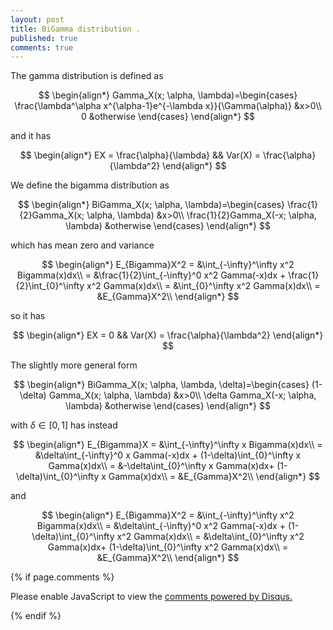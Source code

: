 ```yaml
---
layout: post
title: BiGamma distribution .
published: true
comments: true
---
```


The gamma distribution is defined as 


$$
\begin{align*}
    Gamma_X(x; \alpha, \lambda)=\begin{cases}
               \frac{\lambda^\alpha x^{\alpha-1}e^{-\lambda x}}{\Gamma(\alpha)} &x>0\\
               0 &otherwise
            \end{cases}
\end{align*}
$$

and it has 

$$
\begin{align*}
    EX = \frac{\alpha}{\lambda} && Var(X) = \frac{\alpha}{\lambda^2}
\end{align*}
$$

We define the bigamma distribution as 



$$
\begin{align*}
    BiGamma_X(x; \alpha, \lambda)=\begin{cases}
               \frac{1}{2}Gamma_X(x; \alpha, \lambda) &x>0\\
               \frac{1}{2}Gamma_X(-x; \alpha, \lambda) &otherwise
            \end{cases}
\end{align*}
$$

which has mean zero and variance

$$
\begin{align*}
    E_{Bigamma}X^2 = &\int_{-\infty}^\infty x^2 Bigamma(x)dx\\
     = &\frac{1}{2}\int_{-\infty}^0 x^2 Gamma(-x)dx + \frac{1}{2}\int_{0}^\infty x^2 Gamma(x)dx\\
     = &\int_{0}^\infty x^2 Gamma(x)dx\\
     = &E_{Gamma}X^2\\
\end{align*}
$$

so it has

$$
\begin{align*}
    EX = 0 && Var(X) = \frac{\alpha}{\lambda^2}
\end{align*}
$$

The slightly more general form

$$
\begin{align*}
    BiGamma_X(x; \alpha, \lambda, \delta)=\begin{cases}
               (1-\delta) Gamma_X(x; \alpha, \lambda) &x>0\\
               \delta Gamma_X(-x; \alpha, \lambda) &otherwise
            \end{cases}
\end{align*}
$$

with $\delta \in [0, 1]$ has instead

$$
\begin{align*}
    E_{Bigamma}X = &\int_{-\infty}^\infty x Bigamma(x)dx\\
     = &\delta\int_{-\infty}^0 x Gamma(-x)dx + (1-\delta)\int_{0}^\infty x Gamma(x)dx\\
     = &-\delta\int_{0}^\infty x Gamma(x)dx+ (1-\delta)\int_{0}^\infty x Gamma(x)dx\\
     = &E_{Gamma}X^2\\
\end{align*}
$$

and

$$
\begin{align*}
    E_{Bigamma}X^2 = &\int_{-\infty}^\infty x^2 Bigamma(x)dx\\
     = &\delta\int_{-\infty}^0 x^2 Gamma(-x)dx + (1-\delta)\int_{0}^\infty x^2 Gamma(x)dx\\
     = &\delta\int_{0}^\infty x^2 Gamma(x)dx+ (1-\delta)\int_{0}^\infty x^2 Gamma(x)dx\\
     = &E_{Gamma}X^2\\
\end{align*}
$$






{% if page.comments %} 



<div id="disqus_thread"></div>
<script>

/**
*  RECOMMENDED CONFIGURATION VARIABLES: EDIT AND UNCOMMENT THE SECTION BELOW TO INSERT DYNAMIC VALUES FROM YOUR PLATFORM OR CMS.
*  LEARN WHY DEFINING THESE VARIABLES IS IMPORTANT: https://disqus.com/admin/universalcode/#configuration-variables*/
/*
var disqus_config = function () {
this.page.url = PAGE_URL;  // Replace PAGE_URL with your page's canonical URL variable
this.page.identifier = PAGE_IDENTIFIER; // Replace PAGE_IDENTIFIER with your page's unique identifier variable
};
*/
(function() { // DON'T EDIT BELOW THIS LINE
var d = document, s = d.createElement('script');
s.src = 'https://https-lucehe-github-io.disqus.com/embed.js';
s.setAttribute('data-timestamp', +new Date());
(d.head || d.body).appendChild(s);
})();
</script>
<noscript>Please enable JavaScript to view the <a href="https://disqus.com/?ref_noscript">comments powered by Disqus.</a></noscript>



{% endif %}
